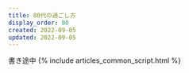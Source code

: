 ```yaml
---
title: 80代の過ごし方
display_order: 80
created: 2022-09-05
updated: 2022-09-05
---
```

書き途中
{% include articles_common_script.html %}

